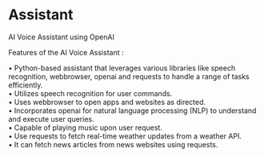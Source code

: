 # Assistant
AI Voice Assistant using OpenAI

Features of the AI Voice Assistant : 

• Python-based assistant that leverages various libraries like speech recognition, webbrowser, openai and requests to handle a range of tasks efficiently. <br />
• Utilizes speech recognition for user commands. <br />
• Uses webbrowser to open apps and websites as directed. <br />
• Incorporates openai for natural language processing (NLP) to understand and execute user queries. <br />
• Capable of playing music upon user request. <br />
• Use requests to fetch real-time weather updates from a weather API. <br />
• It can fetch news articles from news websites using requests. <br />
